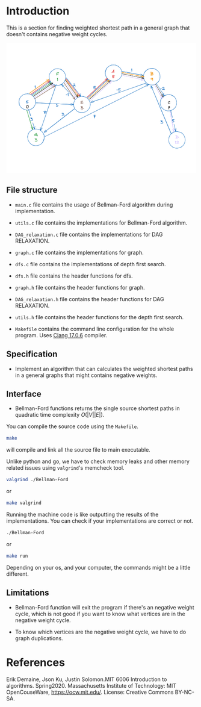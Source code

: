 # Introduction

This is a section for finding weighted shortest path in a general graph that doesn't contains negative weight cycles.

![bellman ford test graph photo](./Bellman_Ford_test_graph.png)

## File structure

- `main.c` file contains the usage of Bellman-Ford algorithm during implementation.

- `utils.c` file contains the implementations for Bellman-Ford algorithm.

- `DAG_relaxation.c` file contains the implementations for DAG RELAXATION.

- `graph.c` file contains the implementations for graph.

- `dfs.c` file contains the implementations of depth first search.

- `dfs.h` file contains the header functions for dfs.

- `graph.h` file contains the header functions for graph.

- `DAG_relaxation.h` file contains the header functions for DAG RELAXATION.

- `utils.h` file contains the header functions for the depth first search.

- `Makefile` contains the command line configuration for the whole program. Uses [Clang 17.0.6](https://clang.llvm.org) compiler.

## Specification

- Implement an algorithm that can calculates the weighted shortest paths in a general graphs that might contains negative weights.

## Interface

- Bellman-Ford functions returns the single source shortest paths in quadratic time complexity $O(|V||E|)$.

You can compile the source code using the `Makefile`.

```bash
make
```
will compile and link all the source file to main executable.

Unlike python and go, we have to check memory leaks and other memory related issues using `valgrind`'s memcheck tool.

```bash
valgrind ./Bellman-Ford
```

or 

```bash
make valgrind
```

Running the machine code is like outputting the results of the implementations. You can check if your implementations are correct or not.

```bash
./Bellman-Ford
```

or 

```bash
make run
```
Depending on your os, and your computer, the commands might be a little different.

## Limitations

- Bellman-Ford function will exit the program if there's an negative weight cycle, which is not good if you want to know what vertices are in the negative weight cycle.

- To know which vertices are the negative weight cycle, we have to do graph duplications.

# References
Erik Demaine, Json Ku, Justin Solomon.MIT 6006 Introduction to algorithms. Spring2020. Massachusetts Institute of Technology: MIT OpenCouseWare, https://ocw.mit.edu/. License: Creative Commons BY-NC-SA.
